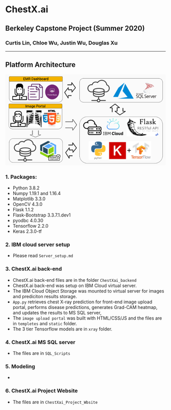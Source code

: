 # ChestX.ai

## Berkeley Capstone Project (Summer 2020)
### Curtis Lin, Chloe Wu, Justin Wu, Douglas Xu

-----

## Platform Architecture

![ChestXai_arch](Images/ChestXai_arch.png)

### 1. Packages:
- Python 3.8.2
- Numpy 1.19.1 and 1.16.4
- Matplotlib 3.3.0
- OpenCV 4.3.0
- Flask 1.1.2
- Flask-Bootstrap 3.3.7.1.dev1
- pyodbc 4.0.30
- Tensorflow 2.2.0
- Keras 2.3.0-tf

### 2. IBM cloud server setup
- Please read `Server_setup.md`

### 3. ChestX.ai back-end
- ChestX.ai back-end files are in the folder `ChestXai_backend`
- ChestX.ai back-end was setup on IBM Cloud virtual server.
- The IBM Cloud Object Storage was mounted to virtual server for images and prediciton results storage. 
- `App.py` retrieves chest X-ray prediction for front-end image upload portal, performs disease predictions, generates Grad-CAM heatmap, and updates the results to MS SQL server, 
- The `image upload portal` was built with HTML/CSS/JS and the files are in `templetes` and `static` folder.
- The 3 tier Tensorflow models are in `xray` folder.

### 4. ChestX.ai MS SQL server
- The files are in `SQL_Scripts`

### 5. Modeling 
- 

### 6. ChestX.ai Project Website
- The files are in `ChestXai_Project_Wbsite`




